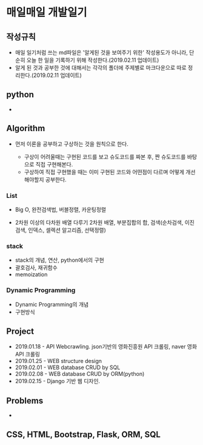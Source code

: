 # 매일매일 개발일기

## 작성규칙

- 매일 일기처럼 쓰는 md파일은 '알게된 것을 보여주기 위한' 작성용도가 아니라, 단순히 오늘 한 일을 기록하기 위해 작성한다.(2019.02.11 업데이트)
- 알게 된 것과 공부한 것에 대해서는 각각의 폴더에 주제별로 마크다운으로 따로 정리한다.(2019.02.11 업데이트)


## python

- 

## Algorithm

- 먼저 이론을 공부하고 구상하는 것을 원칙으로 한다.

  - 구상이 어려울때는 구현된 코드를 보고 슈도코드를 짜본 후, 짠 슈도코드를 바탕으로 직접 구현해본다.
  - 구상하여 직접 구현했을 때는 이미 구현된 코드와 어떤점이 다르며 어떻게 개선해야할지 공부한다.

### List

- Big O, 완전검색법, 버블정렬, 카운팅정렬

- 2차원 이상의 다차원 배열 다루기
  2차원 배열, 부분집합의 합, 검색(순차검색, 이진검색, 인덱스, 셀렉션 알고리즘, 선택정렬)



### stack

- stack의 개념, 연산, python에서의 구현
- 괄호검사, 재귀함수
- memoization



### Dynamic Programming

- Dynamic Programming의 개념
- 구현방식



## Project

- 2019.01.18 - API Webcrawling.
  json기반의 영화진흥원 API 크롤링, naver 영화 API 크롤링
- 2019.01.25 - WEB structure design
- 2019.02.01 - WEB database CRUD by SQL
- 2019.02.08 - WEB database CRUD by ORM(python)
- 2019.02.15 - Django 기반 웹 디자인.

## Problems

- 





## CSS, HTML, Bootstrap, Flask, ORM, SQL

